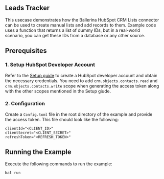 ## Leads Tracker

This usecase demonstrates how the Ballerina HubSpot CRM Lists connector can be used to create manual lists and add records to them. Example code uses a function that returns a list of dummy IDs, but in a real-world scenario, you can get these IDs from a database or any other source.

## Prerequisites

### 1. Setup HubSpot Developer Account

Refer to the [Setup guide](https://github.com/ballerina-platform/module-ballerinax-hubspot.crm.lists/tree/main/README.md#setup) to create a HubSpot developer account and obtain the necessary credentials. You need to add `crm.objects.contacts.read` and `crm.objects.contacts.write` scope when generating the access token along with the other scopes mentioned in the Setup giude.

### 2. Configuration

Create a `Config.toml` file in the root directory of the example and provide the access token. This file should look like the following:

```
clientId="<CLIENT_ID>"
clientSecret="<CLIENT_SECRET>"
refreshToken="<REFRESH_TOKEN>"
```

## Running the Example

Execute the following commands to run the example:

```bash
bal run
```
